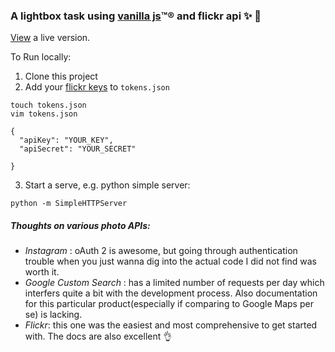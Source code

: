 ### A lightbox task using [vanilla js](http://vanilla-js.com/)™® and flickr api :sparkles: :tada:

[View](http://lrlna.github.io/lightbox-task/) a live version. 


To Run locally:

1. Clone this project
2. Add your [flickr keys](https://www.flickr.com/services/api/auth.howto.web.html) to `tokens.json`
```
touch tokens.json
vim tokens.json
```
```
{
  "apiKey": "YOUR_KEY",
  "apiSecret": "YOUR_SECRET"
  
}
```

3. Start a serve, e.g. python simple server:
```
python -m SimpleHTTPServer
```

##### Thoughts on various photo APIs:

- _Instagram_ : oAuth 2 is awesome, but going through authentication trouble when you just wanna dig into the actual code I did not find was worth it.  
- _Google Custom Search_ : has a limited number of requests per day which interfers quite a bit with the development process. Also documentation for this particular product(especially if comparing to Google Maps per se) is lacking.  
- _Flickr_: this one was the easiest and most comprehensive to get started with. The docs are also excellent :ok_hand:
